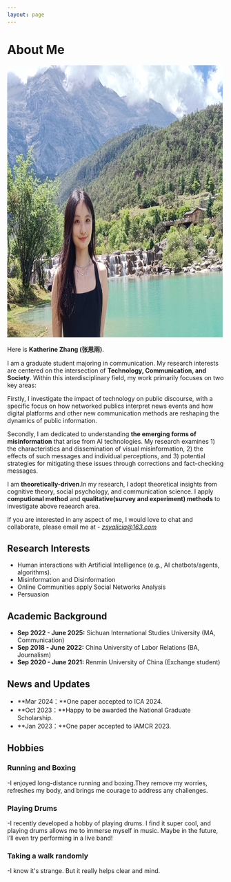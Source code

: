 ```yaml
---
layout: page
---
```


# About Me

<img src="images/caihanlin.jpg" class="floatpic" width="500" height="630">

Here is **Katherine Zhang (张思雨)**.

I am a graduate student majoring in communication.
My research interests are centered on the intersection of **Technology, Communication, and Society**. Within this interdisciplinary field, my work primarily focuses on two key areas:

Firstly, I investigate the impact of technology on public discourse, with a specific focus on how networked publics interpret news events and how digital platforms and other new communication methods are reshaping the dynamics of public information.

Secondly, I am dedicated to understanding **the emerging forms of misinformation** that arise from AI technologies. My research examines 1) the characteristics and dissemination of visual misinformation, 2) the effects of such messages and individual perceptions, and 3) potential strategies for mitigating these issues through corrections and fact-checking messages.

I am **theoretically-driven**.In my research, I adopt theoretical insights from cognitive theory, social psychology, and communication science. I apply **computional method** and **qualitative(survey and experiment) methods** to investigate above reaearch area.

If you are interested in any aspect of me, I would love to chat and collaborate, please email me at - *zsyalicia@163.com*



## Research Interests

- Human interactions with Artificial Intelligence (e.g., AI chatbots/agents, algorithms).
- Misinformation and Disinformation
- Online Communities apply Social Networks Analysis
- Persuasion



## Academic Background

- **Sep 2022 - June 2025:** Sichuan International Studies University (MA, Communication)
- **Sep 2018 - June 2022:** China University of Labor Relations (BA, Journalism)
- **Sep 2020 - June 2021:** Renmin University of China (Exchange student)



## News and Updates

- **Mar 2024：**One paper accepted to ICA 2024.
- **Oct 2023：**Happy to be awarded the National Graduate Scholarship.
- **Jan 2023：**One paper accepted to IAMCR 2023.


## Hobbies

### Running and Boxing

-I enjoyed long-distance running and boxing.They remove my worries, refreshes my body, and brings me courage to address any challenges.

### Playing Drums

-I recently developed a hobby of playing drums. I find it super cool, and playing drums allows me to immerse myself in music. Maybe in the future, I’ll even try performing in a live band!

### Taking a walk randomly
-I know it's strange. But it really helps clear and mind.
